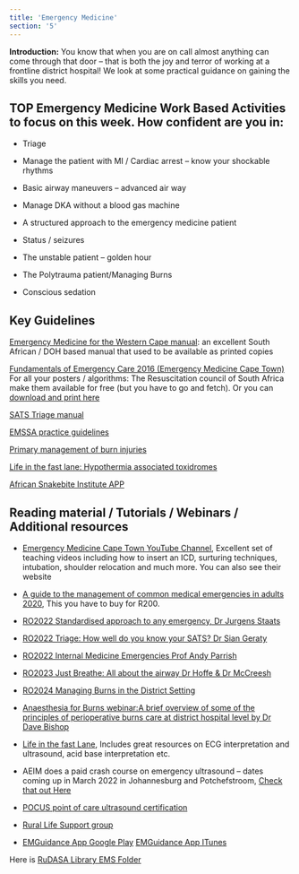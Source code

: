 ```yaml
---
title: 'Emergency Medicine'
section: '5'
---
```


**Introduction:** You know that when you are on call almost anything can come through that door – that is both the joy and terror of working at a frontline district hospital! We look at some practical guidance on gaining the skills you need.

## TOP Emergency Medicine Work Based Activities to focus on this week. How confident are you in:

* Triage

* Manage the patient with MI / Cardiac arrest – know your shockable rhythms

* Basic airway maneuvers – advanced air way

* Manage DKA without a blood gas machine

* A structured approach to the emergency medicine patient

* Status / seizures

* The unstable patient – golden hour

* The Polytrauma patient/Managing Burns

* Conscious sedation

## Key Guidelines

[Emergency Medicine for the Western Cape manual](http://www.emct.info/em-guidance.html): an excellent South African / DOH based manual that used to be available as printed copies

[Fundamentals of Emergency Care 2016 (Emergency Medicine Cape Town)](https://www.emct.info/uploads/1/4/1/7/14175478/fec_manual_contents.pdf) For all your posters / algorithms: The Resuscitation council of South Africa make them available for free (but you have to go and fetch). Or you can [download and print here](https://resus.co.za/subpages/RCSA_Information/Resources/Algorithms.html)

[SATS Triage manual](https://emssa.org.za/special-interest-groups/the-south-african-triage-scale-sats/)

[EMSSA practice guidelines](https://emssa.org.za/practice-guidelines/)

[Primary management of burn injuries](https://safpj.co.za/index.php/safpj/article/view/5202/6319)

[Life in the fast lane: Hypothermia associated toxidromes](https://litfl.com/hyperthermia-associated-toxidromes/)

[African Snakebite Institute APP](https://www.africansnakebiteinstitute.com/app/)

## Reading material / Tutorials / Webinars / Additional resources

* [Emergency Medicine Cape Town YouTube Channel](https://www.youtube.com/channel/UCDP5VfSnQ3AB1xgPbMUTniw), Excellent set of teaching videos including how to insert an ICD, surturing techniques, intubation, shoulder relocation and much more. You can also see their website

* [A guide to the management of common medical emergencies in adults 2020](https://mdinc.co.za/store/products/books/a-guide-to-the-management-of-common-medical-emergencies-in-adults-12th-edition-2020/), This you have to buy for R200.

* [RO2022 Standardised approach to any emergency, Dr Jurgens Staats](https://youtu.be/aFzyQs64Z9Y)

* [RO2022 Triage: How well do you know your SATS? Dr Sian Geraty](https://youtu.be/TgEYKoyWub4)

* [RO2022 Internal Medicine Emergencies Prof Andy Parrish](https://www.youtube.com/watch?v=HB6BAmTDink&feature=youtu.be)

* [RO2023 Just Breathe: All about the airway Dr Hoffe & Dr McCreesh](https://www.youtube.com/watch?v=gpZqH2-AVGE)

* [RO2024 Managing Burns in the District Setting](https://www.youtube.com/watch?v=6wZfVB9rNrY)

* [Anaesthesia for Burns webinar:A brief overview of some of the principles of perioperative burns care at district hospital level by Dr Dave Bishop](https://www.youtube.com/watch?v=uJdC2S3SbpY&t=144s)

* [Life in the fast Lane](https://litfl.com/library/), Includes great resources on ECG interpretation and ultrasound, acid base interpretation etc.

* AEIM does a paid crash course on emergency ultrasound – dates coming up in March 2022 in Johannesburg and Potchefstroom, [Check that out Here](https://www.aiem.co.za/product/ultrasound-crash-course/)

* [POCUS point of care ultrasound certification](https://www.pocus.org/corp-point-of-care-ultrasound-fundamentals-certificate/)

* [Rural Life Support group](https://rlsg.org/)

* [EMGuidance App Google Play](https://play.google.com/store/apps/details?id=emguidance.tompsa&hl=en&gl=US) [EMGuidance App ITunes](https://apps.apple.com/za/app/emguidance-medicines-info/id789625087)

Here is [RuDASA Library EMS Folder](https://drive.google.com/drive/u/0/folders/1sqO8sCHppFVDnbGvqLiLi1MOK6lgY7zS)

<!--
    This is a comment and is not displayed on the website. Do not alter this text between arrows (->).
    To change the content in this file, simply retype/ copy+paste any text above, as you would in a normal text file/ word document.

    The hashtag ( # ) symbols followed by a space and then text show a heading. The more #s you have, the smaller/"less important" the heading. You can add up to 6 # but we suggest max 4 #. make sure each heading is on a separate line.

    The single star ( * ) followed by a space and then text shows an item in a bulleted list. Make sure each item is on a separate line. . 

    The text surrounded by double stars ( ** ) with no space show bold text.

    Links are created by putting the text you want to show in square brackets ( [] ) followed by the link in round brackets ( () ). For example, [RuReSA](https://ruresa.org.za/) will show as RuReSA and link to the RuReSA website.

    Please refer to the "HOW TO USE" or "HOW TO USE SHORT" files for more information.
 -->
